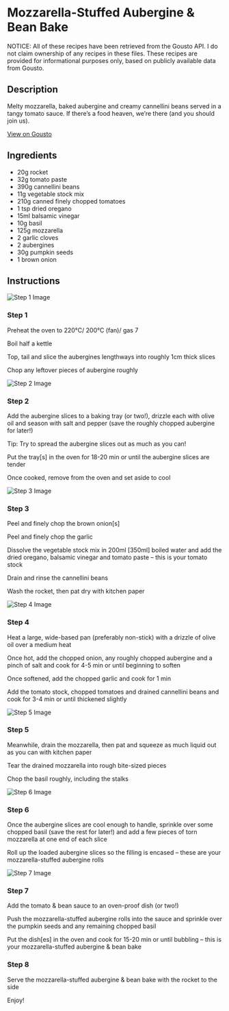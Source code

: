 # Mozzarella-Stuffed Aubergine & Bean Bake

NOTICE: All of these recipes have been retrieved from the Gousto API. I do not claim ownership of any recipes in these files. These recipes are provided for informational purposes only, based on publicly available data from Gousto.

## Description

Melty mozzarella, baked aubergine and creamy cannellini beans served in a tangy tomato sauce. If there’s a food heaven, we’re there (and you should join us). 

[View on Gousto](https://www.gousto.co.uk/recipes/cookbook/mozzarella-stuffed-aubergine-bean-bake)

## Ingredients

- 20g rocket
- 32g tomato paste
- 390g cannellini beans
- 11g vegetable stock mix
- 210g canned finely chopped tomatoes
- 1 tsp dried oregano 
- 15ml balsamic vinegar
- 10g basil
- 125g mozzarella
- 2 garlic cloves
- 2 aubergines
- 30g pumpkin seeds
- 1 brown onion

## Instructions

![Step 1 Image](https://production-media.gousto.co.uk/cms/recipe-step-image/step-1-1632225196403-x200.jpg)

### Step 1

Preheat the oven to 220°C/ 200°C (fan)/ gas 7

Boil half a kettle

Top, tail and slice the aubergines lengthways into roughly 1cm thick slices

Chop any leftover pieces of aubergine roughly

![Step 2 Image](https://production-media.gousto.co.uk/cms/recipe-step-image/step-2-1632225203526-x200.jpg)

### Step 2

Add the aubergine slices to a baking tray (or two!), drizzle each with olive oil and season with salt and pepper (save the roughly chopped aubergine for later!)

Tip: Try to spread the aubergine slices out as much as you can!

Put the tray<span class="text-danger">[s]</span> in the oven for 18-20 min or until the aubergine slices are tender

Once cooked, remove from the oven and set aside to cool

![Step 3 Image](https://production-media.gousto.co.uk/cms/recipe-step-image/Step-3-1632225210824-x200.jpg)

### Step 3

Peel and finely chop the brown onion<span class="text-danger">[s]</span>

Peel and finely chop the garlic

Dissolve the vegetable stock mix in 200ml<span class="text-danger"> [350ml] </span>boiled water and add the dried oregano, balsamic vinegar and tomato paste – this is your tomato stock

Drain and rinse the cannellini beans

Wash the rocket, then pat dry with kitchen paper

![Step 4 Image](https://production-media.gousto.co.uk/cms/recipe-step-image/Step-4-1632225224899-x200.jpg)

### Step 4

Heat a large, wide-based pan (preferably non-stick) with a drizzle of olive oil over a medium heat

Once hot, add the chopped onion, any roughly chopped aubergine and a pinch of salt and cook for 4-5 min or until beginning to soften

Once softened, add the chopped garlic and cook for 1 min

Add the tomato stock, chopped tomatoes and drained cannellini beans and cook for 3-4 min or until thickened slightly

![Step 5 Image](https://production-media.gousto.co.uk/cms/recipe-step-image/Step-5-1632225281755-x200.jpg)

### Step 5

Meanwhile, drain the mozzarella, then pat and squeeze as much liquid out as you can with kitchen paper

Tear the drained mozzarella into rough bite-sized pieces

Chop the basil roughly, including the stalks

![Step 6 Image](https://production-media.gousto.co.uk/cms/recipe-step-image/Step-6-1632225291934-x200.jpg)

### Step 6

Once the aubergine slices are cool enough to handle, sprinkle over some chopped basil (save the rest for later!) and add a few pieces of torn mozzarella at one end of each slice

Roll up the loaded aubergine slices so the filling is encased – these are your mozzarella-stuffed aubergine rolls

![Step 7 Image](https://production-media.gousto.co.uk/cms/recipe-step-image/Step-7-1634227002054-x200.jpg)

### Step 7

Add the tomato & bean sauce to an oven-proof dish (or two!)

Push the mozzarella-stuffed aubergine rolls into the sauce and sprinkle over the pumpkin seeds and any remaining chopped basil

Put the dish<span class="text-danger">[es]</span> in the oven and cook for 15-20 min or until bubbling – this is your mozzarella-stuffed aubergine & bean bake

### Step 8

Serve the mozzarella-stuffed aubergine & bean bake with the rocket to the side

Enjoy!

